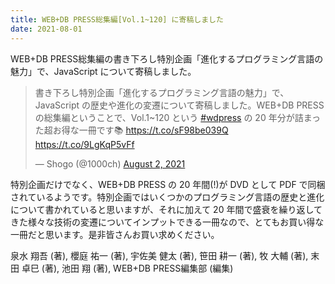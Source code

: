 ```yaml
---
title: WEB+DB PRESS総集編[Vol.1~120] に寄稿しました
date: 2021-08-01
---
```


WEB+DB PRESS総集編の書き下ろし特別企画「進化するプログラミング言語の魅力」で、JavaScript について寄稿しました。

<blockquote class="twitter-tweet"><p lang="ja" dir="ltr">書き下ろし特別企画「進化するプログラミング言語の魅力」で、JavaScript の歴史や進化の変遷について寄稿しました。WEB+DB PRESS の総集編ということで、Vol.1~120 という <a href="https://twitter.com/hashtag/wdpress?src=hash&amp;ref_src=twsrc%5Etfw">#wdpress</a> の 20 年分が詰まった超お得な一冊です📚 <a href="https://t.co/sF98be039Q">https://t.co/sF98be039Q</a> <a href="https://t.co/9LgKqP5vFf">https://t.co/9LgKqP5vFf</a></p>&mdash; Shogo (@1000ch) <a href="https://twitter.com/1000ch/status/1422026776641896449?ref_src=twsrc%5Etfw">August 2, 2021</a></blockquote>

特別企画だけでなく、WEB+DB PRESS の 20 年間(!)が DVD として PDF で同梱されているようです。特別企画ではいくつかのプログラミング言語の歴史と進化について書かれていると思いますが、それに加えて 20 年間で盛衰を繰り返してきた様々な技術の変遷についてインプットできる一冊なので、とてもお買い得な一冊だと思います。是非皆さんお買い求めください。

<affiliate-link
  src="https://images-na.ssl-images-amazon.com/images/I/51ZCoHhRNNS._SX352_BO1,204,203,200_.jpg"
  href="https://www.amazon.co.jp/dp/4297122154"
  tag="1000ch-22"
  title="WEB+DB PRESS 総集編[Vol.1~120]">
  泉水 翔吾 (著), 櫻庭 祐一 (著), 宇佐美 健太 (著), 笹田 耕一 (著), 牧 大輔 (著), 末田 卓巳 (著), 池田 翔  (著), WEB+DB PRESS編集部  (編集)
</affiliate-link>
